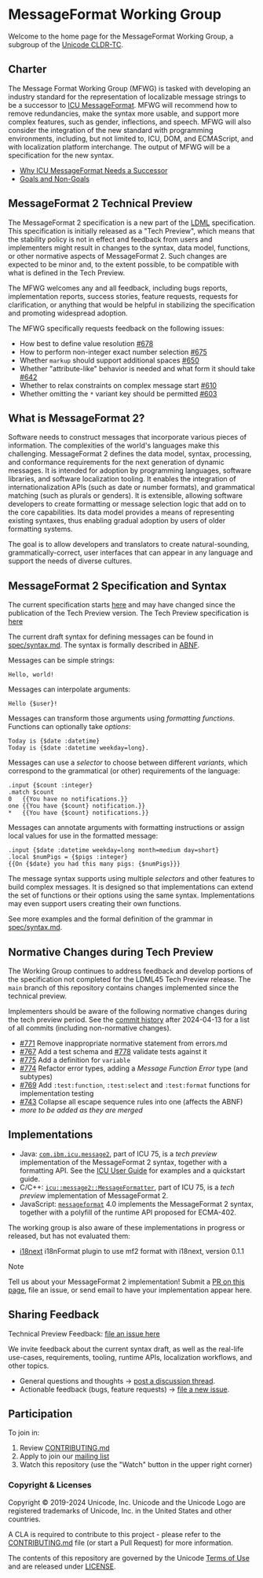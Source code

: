 # MessageFormat Working Group

Welcome to the home page for the MessageFormat Working Group, a subgroup of the [Unicode CLDR-TC](https://cldr.unicode.org).

## Charter

The Message Format Working Group (MFWG) is tasked with developing an industry standard for the representation of localizable message strings to be a successor to [ICU MessageFormat](https://unicode-org.github.io/icu/userguide/format_parse/messages/). MFWG will recommend how to remove redundancies, make the syntax more usable, and support more complex features, such as gender, inflections, and speech. MFWG will also consider the integration of the new standard with programming environments, including, but not limited to, ICU, DOM, and ECMAScript, and with localization platform interchange. The output of MFWG will be a specification for the new syntax.

- [Why ICU MessageFormat Needs a Successor](docs/why_mf_next.md)
- [Goals and Non-Goals](docs/goals.md)

## MessageFormat 2 Technical Preview

The MessageFormat 2 specification is a new part of
the [LDML](https://www.unicode.org/reports/tr35/) specification.
This specification is initially released as a "Tech Preview", 
which means that the stability policy is not in effect and feedback from
users and implementers might result in changes to the syntax, data model,
functions, or other normative aspects of MessageFormat 2.
Such changes are expected to be minor and, to the extent possible,
to be compatible with what is defined in the Tech Preview.

The MFWG welcomes any and all feedback, including bugs reports, implementation
reports, success stories, feature requests, requests for clarification, 
or anything that would be helpful in stabilizing the specification and
promoting widespread adoption.

The MFWG specifically requests feedback on the following issues:
- How best to define value resolution [#678](https://github.com/unicode-org/message-format-wg/issues/678)
- How to perform non-integer exact number selection [#675](https://github.com/unicode-org/message-format-wg/issues/675)
- Whether `markup` should support additional spaces [#650](https://github.com/unicode-org/message-format-wg/issues/650)
- Whether "attribute-like" behavior is needed and what form it should take [#642](https://github.com/unicode-org/message-format-wg/issues/642)
- Whether to relax constraints on complex message start [#610](https://github.com/unicode-org/message-format-wg/issues/610)
- Whether omitting the `*` variant key should be permitted [#603](https://github.com/unicode-org/message-format-wg/issues/603)

## What is MessageFormat 2?

Software needs to construct messages that incorporate various pieces of information. 
The complexities of the world's languages make this challenging.
MessageFormat 2 defines the data model, syntax, processing, and conformance requirements 
for the next generation of dynamic messages. 
It is intended for adoption by programming languages, software libraries, and software localization tooling.
It enables the integration of internationalization APIs (such as date or number formats),
and grammatical matching (such as plurals or genders). 
It is extensible, allowing software developers to create formatting
or message selection logic that add on to the core capabilities.
Its data model provides a means of representing existing syntaxes,
thus enabling gradual adoption by users of older formatting systems.

The goal is to allow developers and translators to create natural-sounding, grammatically-correct,
user interfaces that can appear in any language and support the needs of diverse cultures.

## MessageFormat 2 Specification and Syntax

The current specification starts [here](spec/README.md) and may have changed since the publication
of the Tech Preview version.
The Tech Preview specification is [here](https://www.unicode.org/reports/tr35/tr35-72/tr35-messageFormat.html)

The current draft syntax for defining messages can be found in [spec/syntax.md](./spec/syntax.md).
The syntax is formally described in [ABNF](spec/message.abnf).

Messages can be simple strings:

    Hello, world!

Messages can interpolate arguments:

    Hello {$user}!

Messages can transform those arguments using _formatting functions_.
Functions can optionally take _options_:

    Today is {$date :datetime}
    Today is {$date :datetime weekday=long}.

Messages can use a _selector_ to choose between different _variants_,
which correspond to the grammatical (or other) requirements of the language:

    .input {$count :integer}
    .match $count
    0   {{You have no notifications.}}
    one {{You have {$count} notification.}}
    *   {{You have {$count} notifications.}}

Messages can annotate arguments with formatting instructions
or assign local values for use in the formatted message:

    .input {$date :datetime weekday=long month=medium day=short}
    .local $numPigs = {$pigs :integer}
    {{On {$date} you had this many pigs: {$numPigs}}}

The message syntax supports using multiple _selectors_ and other features
to build complex messages.
It is designed so that implementations can extend the set of functions or their options
using the same syntax. 
Implementations may even support users creating their own functions.

See more examples and the formal definition of the grammar in [spec/syntax.md](./spec/syntax.md).

## Normative Changes during Tech Preview

The Working Group continues to address feedback
and develop portions of the specification not completed for the LDML45 Tech Preview release.
The `main` branch of this repository contains changes implemented since the technical preview.

Implementers should be aware of the following normative changes during the tech preview period.
See the [commit history](https://github.com/unicode-org/message-format-wg/commits) 
after 2024-04-13 for a list of all commits (including non-normative changes).
- [#771](https://github.com/unicode-org/message-format-wg/issues/771) Remove inappropriate normative statement from errors.md
- [#767](https://github.com/unicode-org/message-format-wg/issues/767) Add a test schema and
  [#778](https://github.com/unicode-org/message-format-wg/issues/778) validate tests against it
- [#775](https://github.com/unicode-org/message-format-wg/issues/775) Add a definition for `variable`
- [#774](https://github.com/unicode-org/message-format-wg/issues/774) Refactor error types, adding a _Message Function Error_ type (and subtypes)
- [#769](https://github.com/unicode-org/message-format-wg/issues/769) Add `:test:function`,
  `:test:select` and `:test:format` functions for implementation testing
- [#743](https://github.com/unicode-org/message-format-wg/issues/743) Collapse all escape sequence rules into one (affects the ABNF)
- _more to be added as they are merged_

## Implementations

- Java: [`com.ibm.icu.message2`](https://unicode-org.github.io/icu-docs/apidoc/dev/icu4j/index.html?com/ibm/icu/message2/package-summary.html), part of ICU 75, is a _tech preview_ implementation of the MessageFormat 2 syntax, together with a formatting API. See the [ICU User Guide](https://unicode-org.github.io/icu/userguide/format_parse/messages/mf2.html) for examples and a quickstart guide.
- C/C++: [`icu::message2::MessageFormatter`](https://unicode-org.github.io/icu-docs/apidoc/released/icu4c/classicu_1_1message2_1_1MessageFormatter.html), part of ICU 75, is a _tech preview_ implementation of MessageFormat 2.
- JavaScript: [`messageformat`](https://github.com/messageformat/messageformat/tree/master/packages/mf2-messageformat) 4.0 implements the MessageFormat 2 syntax, together with a polyfill of the runtime API proposed for ECMA-402.

The working group is also aware of these implementations in progress or released, but has not evaluated them:
- [i18next](https://www.npmjs.com/package/i18next-mf2) i18nFormat plugin to use mf2 format with i18next, version 0.1.1

> [!NOTE]
> Tell us about your MessageFormat 2 implementation!
> Submit a [PR on this page](https://github.com/unicode-org/message-format-wg/edit/main/README.md), file an issue, or send email to have your implementation appear here.

## Sharing Feedback

Technical Preview Feedback: [file an issue here](https://github.com/unicode-org/message-format-wg/issues/new?labels=Preview-Feedback&projects=&template=tech-preview-feedback.md&title=%5BFEEDBACK%5D+)

We invite feedback about the current syntax draft, as well as the real-life use-cases, requirements, tooling, runtime APIs, localization workflows, and other topics.

- General questions and thoughts → [post a discussion thread](https://github.com/unicode-org/message-format-wg/discussions).
- Actionable feedback (bugs, feature requests) → [file a new issue](https://github.com/unicode-org/message-format-wg/issues).

## Participation

To join in:

1. Review [CONTRIBUTING.md](./CONTRIBUTING.md)
2. Apply to join our [mailing list](https://groups.google.com/a/chromium.org/forum/#!forum/message-format-wg)
3. Watch this repository (use the "Watch" button in the upper right corner)

### Copyright & Licenses

Copyright © 2019-2024 Unicode, Inc. Unicode and the Unicode Logo are registered trademarks of Unicode, Inc. in the United States and other countries.

A CLA is required to contribute to this project - please refer to the [CONTRIBUTING.md](./CONTRIBUTING.md) file (or start a Pull Request) for more information.

The contents of this repository are governed by the Unicode [Terms of Use](https://www.unicode.org/copyright.html) and are released under [LICENSE](./LICENSE).
